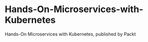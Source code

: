 # Hands-On-Microservices-with-Kubernetes
Hands-On Microservices with Kubernetes, published by Packt
